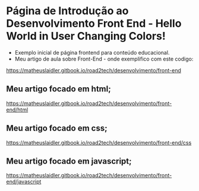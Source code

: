 # Página de Introdução ao Desenvolvimento Front End - Hello World in User Changing Colors!
 -  Exemplo inicial de página frontend para conteúdo educacional.
 -  Meu artigo de aula sobre Front-End - onde exemplifico com este codigo:

https://matheuslaidler.gitbook.io/road2tech/desenvolvimento/front-end

## Meu artigo focado em html;
https://matheuslaidler.gitbook.io/road2tech/desenvolvimento/front-end/html

## Meu artigo focado em css;
https://matheuslaidler.gitbook.io/road2tech/desenvolvimento/front-end/css

## Meu artigo focado em javascript;
https://matheuslaidler.gitbook.io/road2tech/desenvolvimento/front-end/javascript
